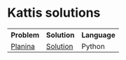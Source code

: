 # Kattis solutions

<table style="width:100%">
  <tr>
    <th> Problem </th>
    <th> Solution </th> 
    <th> Language </th>
  </tr>
  <tr>
    <td> <a href="https://kth.kattis.com/problems/planina">Planina</a> </td>
    <td> <a href="https://kth.kattis.com/problems/planina">Solution</a> </td>
    <td> Python </td>
  </tr>
  <tr>
  </tr>
</table>




